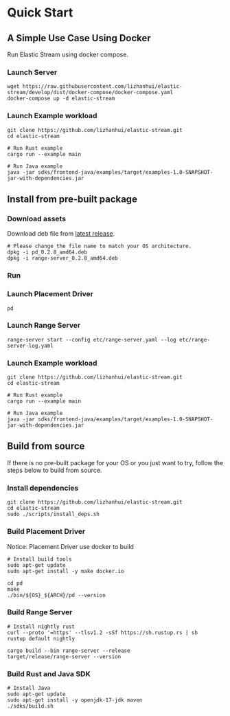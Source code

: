 

# Quick Start

## A Simple Use Case Using Docker

Run Elastic Stream using docker compose.

### Launch Server

```shell
wget https://raw.githubusercontent.com/lizhanhui/elastic-stream/develop/dist/docker-compose/docker-compose.yaml
docker-compose up -d elastic-stream
```

### Launch Example workload

```shell
git clone https://github.com/lizhanhui/elastic-stream.git
cd elastic-stream

# Run Rust example
cargo run --example main

# Run Java example
java -jar sdks/frontend-java/examples/target/examples-1.0-SNAPSHOT-jar-with-dependencies.jar
```

## Install from pre-built package

### Download assets

Download deb file from [latest release](https://github.com/lizhanhui/elastic-stream/releases/latest).

```shell
# Please change the file name to match your OS architecture.
dpkg -i pd_0.2.8_amd64.deb
dpkg -i range-server_0.2.8_amd64.deb
```

### Run

### Launch Placement Driver

```shell
pd
```

### Launch Range Server

```shell
range-server start --config etc/range-server.yaml --log etc/range-server-log.yaml
```

### Launch Example workload

```shell
git clone https://github.com/lizhanhui/elastic-stream.git
cd elastic-stream

# Run Rust example
cargo run --example main

# Run Java example
java -jar sdks/frontend-java/examples/target/examples-1.0-SNAPSHOT-jar-with-dependencies.jar
```

## Build from source

If there is no pre-built package for your OS or you just want to try, follow the steps below to build from source.

### Install dependencies

```shell
git clone https://github.com/lizhanhui/elastic-stream.git
cd elastic-stream
sudo ./scripts/install_deps.sh
```

### Build Placement Driver

Notice: Placement Driver use docker to build

```shell
# Install build tools
sudo apt-get update
sudo apt-get install -y make docker.io

cd pd
make
./bin/${OS}_${ARCH}/pd --version
```

### Build Range Server

```shell
# Install nightly rust
curl --proto '=https' --tlsv1.2 -sSf https://sh.rustup.rs | sh
rustup default nightly

cargo build --bin range-server --release
target/release/range-server --version
```

### Build Rust and Java SDK

```shell
# Install Java
sudo apt-get update
sudo apt-get install -y openjdk-17-jdk maven
./sdks/build.sh
```
